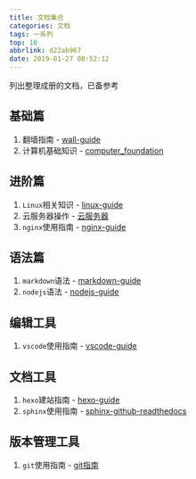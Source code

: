 ```yaml
---
title: 文档集合
categories: 文档
tags: 一系列
top: 10
abbrlink: d22ab967
date: 2019-01-27 00:52:12
---
```


列出整理成册的文档，已备参考

## 基础篇

1. 翻墙指南 - [wall-guide](https://wall-guide.readthedocs.io/zh/latest/)
2. 计算机基础知识 - [computer_foundation](https://zj-computer-foundation.readthedocs.io/zh_CN/latest/)

## 进阶篇

1. `Linux`相关知识 - [linux-guide](https://zj-linux-guide.readthedocs.io/zh_CN/latest/)
2. 云服务器操作 - [云服务器](https://zj-linux-guide.readthedocs.io/zh_CN/latest/cvm.html)
3. `nginx`使用指南 - [nginx-guide](https://zj-network-guide.readthedocs.io/zh_CN/latest/nginx.html)

## 语法篇

1. `markdown`语法 - [markdown-guide](https://zj-markdown-guide.readthedocs.io/zh/latest/)
2. `nodejs`语法 - [nodejs-guide](https://hexo-guide.readthedocs.io/zh_CN/latest/node.html)

## 编辑工具

1. `vscode`使用指南 - [vscode-guide](https://vscode-guide.readthedocs.io/zh_CN/latest/)

## 文档工具

1. `hexo`建站指南 - [hexo-guide](https://hexo-guide.readthedocs.io/zh_CN/latest/)
2. `sphinx`使用指南 - [sphinx-github-readthedocs](https://zj-sphinx-github-readthedocs.readthedocs.io/en/latest/)

## 版本管理工具

1. `git`使用指南 - [git指南](https://zj-git-guide.readthedocs.io/zh_CN/latest/)

